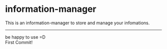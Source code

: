 # information-manager
This is an information-manager to store and manage your infomations.

---
be happy to use =D  
First Commit!